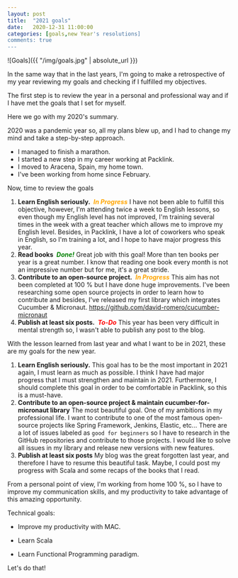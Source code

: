 ```yaml
---
layout: post
title:  "2021 goals"
date:   2020-12-31 11:00:00
categories: [goals,new Year's resolutions]
comments: true
---
```


![Goals]({{ "/img/goals.jpg" | absolute_url }})

In the same way that in the last years,  I'm going to make a retrospective of my year reviewing my goals and checking if I fulfilled my objectives. 

The first step is to review the year in a personal and professional way and if I have met the goals that I set for myself.

Here we go with my 2020's summary.

2020 was a pandemic year so, all my plans blew up, and I had to change my mind and take a step-by-step approach. 

- I managed to finish a marathon. <i class="fa fa-trophy" style="font-weight: bold;">&nbsp;</i>
- I started a new step in my career working at Packlink.
- I moved to Aracena, Spain, my home town.
- I've been working from home since February.

Now, time to review the goals

1. **Learn English seriously.** <i class="fa fa-warning" aria-hidden="true" title="In Progress" style="color: orange;font-weight: bold;">&nbsp;In Progress</i> I have not been able to fulfill this objective, however, I'm attending twice a week to English lessons, so even though my English level has not improved, I'm training several times in the week with a great teacher which allows me to improve my English level. Besides, in Packlink, I have a lot of coworkers who speak in English, so I'm training a lot, and I hope to have major progress this year. 
2. **Read books** <i class="fa fa-check" aria-hidden="true" title="Done" style="color: green;font-weight: bold;">&nbsp;Done!</i> Great job with this goal! More than ten books per year is a great number. I know that reading one book every month is not an impressive number but for me, it's a great stride.
3. **Contribute to an open-source project.** <i class="fa fa-warning" aria-hidden="true" title="In Progress" style="color: orange;font-weight: bold;">&nbsp;In Progress</i>  This aim has not been completed at 100 % but I have done huge improvements. I've been researching some open source projects in order to learn how to contribute and besides, I've released my first library which integrates Cucumber & Micronaut. https://github.com/david-romero/cucumber-micronaut
4. **Publish at least six posts.** <i class="fa fa-times" aria-hidden="true" title="Failure" style="color: red;font-weight: bold;">&nbsp;To-Do</i> This year has been very difficult in mental strength so, I wasn't able to publish any post to the blog.

With the lesson learned from last year and what I want to be in 2021, these are my goals for the new year.

1. **Learn English seriously.** This goal has to be the most important in 2021 again, I must learn as much as possible. I think I have had major progress that I must strengthen and maintain in 2021. Furthermore, I should complete this goal in order to be comfortable in Packlink, so this is a must-have.
2. **Contribute to an open-source project & maintain cucumber-for-micronaut library** The most beautiful goal. One of my ambitions in my professional life. I want to contribute to one of the most famous open-source projects like Spring Framework, Jenkins, Elastic, etc... There are a lot of issues labeled as `good for beginners` so I have to research in the GitHub repositories and contribute to those projects. I would like to solve all issues in my library and release new versions with new features.
3. **Publish at least six posts** My blog was the great forgotten last year, and therefore I have to resume this beautiful task. Maybe, I could post my progress with Scala and some recaps of the books that I read.

From a personal point of view, I'm working from home 100 %, so I have to improve my communication skills, and my productivity to take advantage of this amazing opportunity. 

Technical goals:

- Improve my productivity with MAC.

- Learn Scala

- Learn Functional Programming paradigm.

Let's do that!  <i class="fa fa-smile-o" aria-hidden="true"></i>